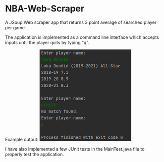 # NBA-Web-Scraper
A JSoup Web scraper app that returns 3 point average of searched player per game. 

The application is implemented as a command line interface which accepts inputs until the player quits by typing "q".

Example output:
![output](https://github.com/kiriltofiloski/NBA-Web-Scraper/blob/main/temp.png)

I have also implemented a few JUnit tests in the MainTest.java file to properly test the application.
